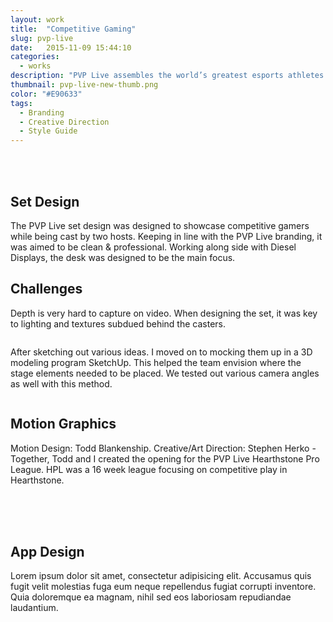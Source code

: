 ```yaml
---
layout: work
title:  "Competitive Gaming"
slug: pvp-live
date:   2015-11-09 15:44:10
categories:
  - works
description: "PVP Live assembles the world’s greatest esports athletes and provides them with a platform to perform at the highest pinnacles of competitive gaming. Polished productions offer the excitement and entertainment of gaming bridged with the intensity and history-making of traditional sports."
thumbnail: pvp-live-new-thumb.png
color: "#E90633"
tags:
  - Branding
  - Creative Direction
  - Style Guide
---
```


<!-- banner -->
<img src="img/work/pvp-live/pvplive-banner.png" alt="">

<!-- branding -->
<div class="container">
  <div class="grid col-6 col-1-at-M push-down-XXL">
    <div>
      <img src="/img/work/pvp-live/pvp-live-branding-2.jpg" alt="">
    </div>
    <div>
      <img src="/img/work/pvp-live/pvp-live-branding-1.jpg" alt="">
    </div>
  </div>
</div>

<!-- branding -->
<div class="container">
  <div class="grid col-6 col-1-at-M">
    <div>
      <img src="/img/work/pvp-live/pvp-live-branding-5.jpg" alt="">
    </div>
    <div>
      <img src="/img/work/pvp-live/pvp-live-branding-6.jpg" alt="">
    </div>
  </div>
</div>

<!-- ![PVP Live Branding](/img/work/pvp-live/pvp-live-branding-3.jpg) -->

<!-- ![PVP Live Branding](/img/work/pvp-live/pvp-live-branding-4.jpg) -->

<!-- ![PVP Live Branding](/img/work/pvp-live/pvp-live-branding-5.jpg) -->

<!-- ![PVP Live Branding](/img/work/pvp-live/pvp-live-branding-6.jpg) -->

<!-- ![PVP Live Branding](/img/work/pvp-live/pvp-live-branding-7.jpg) -->

<br>
<br>

<!-- set design -->
<div class="container push-down-XXL">
  <h2 class="display">Set Design</h2>
  <div class="grid col-6">
    <div>
      <p>The PVP Live set design was designed to showcase competitive gamers while being cast by two hosts. Keeping in line with the PVP Live branding, it was aimed to be clean & professional. Working along side with Diesel Displays, the desk was designed to be the main focus.</p>
    </div>
    <div>
      <h2>Challenges</h2>
      <p>Depth is very hard to capture on video. When designing the set, it was key to lighting and textures subdued behind the casters.</p>
    </div>
  </div>
</div>

<div class="container push-down-XXL">
  <img src="/img/work/pvp-live-set/hpl-1.jpg" alt="">
</div>

<!-- set design sketches -->
<div class="container push-down-XXL">
  <div class="grid col-3-3">
    <div>
      <img src="/img/work/pvp-live-set/hpl-11.jpg" alt="">
    </div>
    <div>
      <img src="/img/work/pvp-live-set/hpl-12.jpg" alt="">
    </div>
  </div>
</div>

<!-- model renders -->
<div class="container">
  <div class="grid col-8-4">
    <div>
      <p>After sketching out various ideas. I moved on to mocking them up in a 3D modeling program SketchUp. This helped the team envision where the stage elements needed to be placed. We tested out various camera angles as well with this method.</p>
    </div>
  </div>
  <div class="grid col-6">
    <div>
      <img src="/img/work/pvp-live/model-1.png" alt="">
    </div>
    <div>
      <img src="/img/work/pvp-live/model-2.png" alt="">
    </div>
    <div>
      <img src="/img/work/pvp-live/model-3.png" alt="">
    </div>
    <div>
      <img src="/img/work/pvp-live/model-5.png" alt="">
    </div>
  </div>
</div>


<div class="container push-down-XXL">
  <div class="grid">
    <img src="/img/work/pvp-live-set/hpl-3.jpg" alt="">
  </div>
</div>

<!-- motion graphics -->
<div class="container">
  <div class="grid col-8-4">
    <div>
      <h2 class="display">Motion Graphics</h2>
      <p>Motion Design: Todd Blankenship. Creative/Art Direction: Stephen Herko - Together, Todd and I created the opening for the PVP Live Hearthstone Pro League. HPL was a 16 week league focusing on competitive play in Hearthstone.</p>
    </div>
  </div>
  <div class="grid col-6">
      <img src="/img/work/network-reel/network-reel-1.jpg" alt="">
      <img src="/img/work/network-reel/network-reel-2.jpg" alt="">
      <img src="/img/work/network-reel/network-reel-3.jpg" alt="">
      <img src="/img/work/network-reel/network-reel-4.jpg" alt="">
      <img src="/img/work/network-reel/network-reel-5.jpg" alt="">
      <img src="/img/work/pvp-live/network-reel-6.jpg" alt="">
  </div>
</div>



<!-- ![PVP Live Network Reel]()

![PVP Live Network Reel]() -->

<!-- ![](/img/work/pvp-live-cover/presentation-5.png)

![](/img/work/pvp-live-cover/presentation-3.jpg)

![](/img/work/pvp-live-cover/presentation-4.jpg)

![](/img/work/pvp-live-cover/presentation-2.png) -->

<div class="container">
  <div class="grid">
    <img src="/img/work/pvp-live-set/hpl-1.jpg" alt="">
    <img src="/img/work/pvp-live-set/hpl-3.jpg" alt="">
    <img src="/img/work/pvp-live-set/hpl-5.jpg" alt="">
    <img src="/img/work/pvp-live-set/hpl-6.jpg" alt="">
    <img src="/img/work/pvp-live-set/hpl-8.jpg" alt="">
    <img src="/img/work/pvp-live-set/hpl-9.jpg" alt="">
    <img src="/img/work/pvp-live-set/hpl-10.jpg" alt="">
  </div>
</div>

<!-- ## Site
<div class="grid col-8-4">
pvplive.net focuses on supplying stats, analytics, and predictions for major titles in the Esports market. It was designed with HTML5, css3, PHP5 and JQuery. Built with a custom CMS from the ground up, everything was designed from scratch. This project taught the team a lot about scalability within the code and database structure. Tools like gulp.js, git, BEM methodology,  JQuery, and team problem solving became invaluable to building this site.
</div>

![PVP Live website](/img/work/pvp-live-web/homepage.jpg)

![PVP Live website](/img/work/pvp-live-web/player-page.jpg)

![PVP Live website](/img/work/pvp-live-web/player-class-page.jpg) -->

<br>


<!-- app design -->
<div class="container push-down-XXL">
  <div class="grid col-8-4">
    <div>
      <h2 class="display">App Design</h2>
      <p>Lorem ipsum dolor sit amet, consectetur adipisicing elit. Accusamus quis fugit velit molestias fuga eum neque repellendus fugiat corrupti inventore. Quia doloremque ea magnam, nihil sed eos laboriosam repudiandae laudantium.</p>
    </div>
    <div></div>
  </div>
</div>

<div class="container push-down-XXL">
  <img src="/img/work/pvp-live-app/pvp-live-app.jpg" alt="">
</div>

<div class="container">
  <div class="grid col-6 col-1-at-M push-down-XXL">
    <div>
      <img src="/img/work/pvp-live-app/1.jpg" alt="">
    </div>
    <div>
      <img src="/img/work/pvp-live-app/2.jpg" alt="">
    </div>
  </div>

  <div class="grid col-6 col-1-at-M push-down-XXL">
    <div>
      <img src="/img/work/pvp-live-app/3.jpg" alt="">
    </div>
    <div>
      <img src="/img/work/pvp-live-app/4.jpg" alt="">
    </div>
  </div>
</div>
